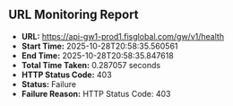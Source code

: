 ## URL Monitoring Report

- **URL:** https://api-gw1-prod1.fisglobal.com/gw/v1/health
- **Start Time:** 2025-10-28T20:58:35.560561
- **End Time:** 2025-10-28T20:58:35.847618
- **Total Time Taken:** 0.287057 seconds
- **HTTP Status Code:** 403
- **Status:** Failure
- **Failure Reason:** HTTP Status Code: 403
